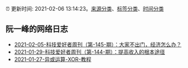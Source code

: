 :alarm_clock: 更新时间: 2021-02-06 13:14:23。[来源分类](../README.md)、[标签分类](../TAGS.md)、[时间分类](../TIMELINE.md)

## 阮一峰的网络日志




- [2021-02-05-科技爱好者周刊（第-145-期）：大家不出门，经济怎么办？](http://www.ruanyifeng.com/blog/2021/02/weekly-issue-145.html) 
- [2021-01-29-科技爱好者周刊（第-144-期）：提高收入的根本途径](http://www.ruanyifeng.com/blog/2021/01/weekly-issue-144.html) 
- [2021-01-27-异或运算-XOR-教程](http://www.ruanyifeng.com/blog/2021/01/_xor.html) 